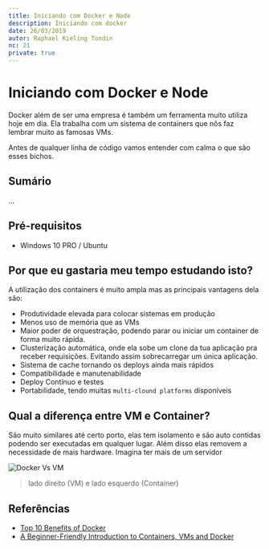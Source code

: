 ```yaml
---
title: Iniciando com Docker e Node
description: Iniciando com docker
date: 26/03/2019
autor: Raphael Kieling Tondin
nc: 21
private: true
---
```


# Iniciando com Docker e Node

<description-post/>

Docker além de ser uma empresa é também um ferramenta muito utiliza hoje em dia. Ela trabalha com um sistema de containers que nôs faz lembrar muito as famosas VMs.

Antes de qualquer linha de código vamos entender com calma o que são esses bichos.

## Sumário

...

## Pré-requisitos
- Windows 10 PRO / Ubuntu

## Por que eu gastaria meu tempo estudando isto?
A utilização dos containers é muito ampla mas as principais vantagens dela são:
- Produtividade elevada para colocar sistemas em produção
- Menos uso de memória que as VMs
- Maior poder de orquestração, podendo parar ou iniciar um container de forma muito rápida.
- Clusterização automática, onde ela sobe um clone da tua aplicação pra receber requisições. Evitando assim sobrecarregar um única aplicação.
- Sistema de cache tornando os deploys ainda mais rápidos
- Compatibilidade e manutenabilidade
- Deploy Contínuo e testes
- Portabilidade, tendo muitas `multi-clound platforms` disponíveis

## Qual a diferença entre VM e Container?

São muito similares até certo porto, elas tem isolamento e são auto contidas podendo ser executadas em qualquer lugar. Além disso elas removem a necessidade de mais hardware. Imagina ter mais de um servidor

![Docker Vs VM](https://blog.apiki.com/wp-content/uploads/sites/2/2017/01/docker-vs-vm.png)

> lado direito (VM) e lado esquerdo (Container)

## Referências
- [Top 10 Benefits of Docker](https://dzone.com/articles/top-10-benefits-of-using-docker)
- [A Beginner-Friendly Introduction to Containers, VMs and Docker](https://medium.freecodecamp.org/a-beginner-friendly-introduction-to-containers-vms-and-docker-79a9e3e119b)